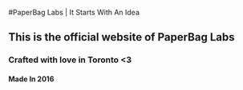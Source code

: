 #PaperBag Labs | It Starts With An Idea
## This is the official website of PaperBag Labs 
### Crafted with love in Toronto <3
#### Made In 2016

